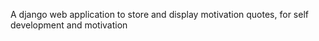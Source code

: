 A django web application to store and display motivation quotes, for self development and motivation